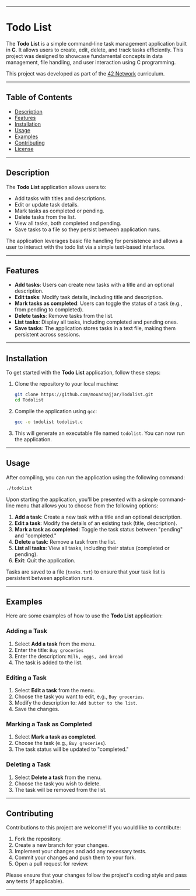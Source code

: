 
---

# Todo List

The **Todo List** is a simple command-line task management application built in **C**. It allows users to create, edit, delete, and track tasks efficiently. This project was designed to showcase fundamental concepts in data management, file handling, and user interaction using C programming.

This project was developed as part of the [42 Network](https://www.intra.42.fr/) curriculum.

---

## Table of Contents

- [Description](#description)
- [Features](#features)
- [Installation](#installation)
- [Usage](#usage)
- [Examples](#examples)
- [Contributing](#contributing)
- [License](#license)

---

## Description

The **Todo List** application allows users to:

- Add tasks with titles and descriptions.
- Edit or update task details.
- Mark tasks as completed or pending.
- Delete tasks from the list.
- View all tasks, both completed and pending.
- Save tasks to a file so they persist between application runs.

The application leverages basic file handling for persistence and allows a user to interact with the todo list via a simple text-based interface.

---

## Features

- **Add tasks**: Users can create new tasks with a title and an optional description.
- **Edit tasks**: Modify task details, including title and description.
- **Mark tasks as completed**: Users can toggle the status of a task (e.g., from pending to completed).
- **Delete tasks**: Remove tasks from the list.
- **List tasks**: Display all tasks, including completed and pending ones.
- **Save tasks**: The application stores tasks in a text file, making them persistent across sessions.

---

## Installation

To get started with the **Todo List** application, follow these steps:

1. Clone the repository to your local machine:

   ```bash
   git clone https://github.com/mouadnajjar/Todolist.git
   cd Todolist
   ```

2. Compile the application using `gcc`:

   ```bash
   gcc -o todolist todolist.c
   ```

3. This will generate an executable file named `todolist`. You can now run the application.

---

## Usage

After compiling, you can run the application using the following command:

```bash
./todolist
```

Upon starting the application, you'll be presented with a simple command-line menu that allows you to choose from the following options:

1. **Add a task**: Create a new task with a title and an optional description.
2. **Edit a task**: Modify the details of an existing task (title, description).
3. **Mark a task as completed**: Toggle the task status between "pending" and "completed."
4. **Delete a task**: Remove a task from the list.
5. **List all tasks**: View all tasks, including their status (completed or pending).
6. **Exit**: Quit the application.

Tasks are saved to a file (`tasks.txt`) to ensure that your task list is persistent between application runs.

---

## Examples

Here are some examples of how to use the **Todo List** application:

### Adding a Task

1. Select **Add a task** from the menu.
2. Enter the title: `Buy groceries`
3. Enter the description: `Milk, eggs, and bread`
4. The task is added to the list.

### Editing a Task

1. Select **Edit a task** from the menu.
2. Choose the task you want to edit, e.g., `Buy groceries`.
3. Modify the description to: `Add butter to the list`.
4. Save the changes.

### Marking a Task as Completed

1. Select **Mark a task as completed**.
2. Choose the task (e.g., `Buy groceries`).
3. The task status will be updated to "completed."

### Deleting a Task

1. Select **Delete a task** from the menu.
2. Choose the task you wish to delete.
3. The task will be removed from the list.

---

## Contributing

Contributions to this project are welcome! If you would like to contribute:

1. Fork the repository.
2. Create a new branch for your changes.
3. Implement your changes and add any necessary tests.
4. Commit your changes and push them to your fork.
5. Open a pull request for review.

Please ensure that your changes follow the project's coding style and pass any tests (if applicable).

---
